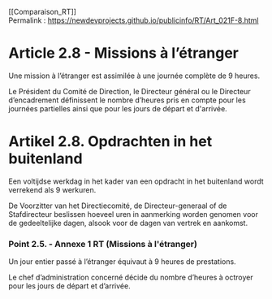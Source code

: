[[Comparaison_RT]]  
Permalink : https://newdevprojects.github.io/publicinfo/RT/Art_021F-8.html

# Article 2.8 - Missions à l’étranger

Une mission à l’étranger est assimilée à une journée complète de 9 heures. 

Le Président du Comité de Direction, le Directeur général ou le Directeur d’encadrement définissent le nombre d’heures pris en compte pour les journées partielles ainsi que pour les jours de départ et d'arrivée.

# Artikel 2.8. Opdrachten in het buitenland 
Een voltijdse werkdag in het kader van een opdracht in het buitenland wordt verrekend als 9 werkuren. 

De Voorzitter van het Directiecomité, de Directeur-generaal of de Stafdirecteur beslissen hoeveel uren in aanmerking worden genomen voor de gedeeltelijke dagen, alsook voor de dagen van vertrek en aankomst. 

### Point 2.5. - Annexe 1 RT (Missions à l'étranger)

Un jour entier passé à l’étranger équivaut à 9 heures de prestations. 

Le chef d’administration concerné décide du nombre d’heures à octroyer pour les jours de départ et d’arrivée. 

